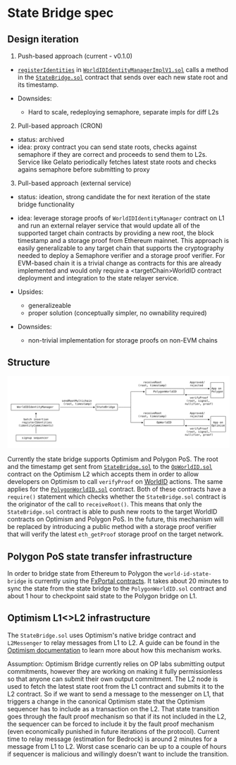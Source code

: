 # State Bridge spec

## Design iteration

1. Push-based approach (current - v0.1.0)

- [`registerIdentities`](https://github.com/worldcoin/world-id-contracts/blob/98f4d6ae959a5a8a3c5ad5b57086e01d999d1b83/src/WorldIDIdentityManagerImplV1.sol#L288-L355)
  in
  [`WorldIDIdentityManagerImplV1.sol`](https://github.com/worldcoin/world-id-contracts/src/WorldIDIdentityManagerImplV1.sol)
  calls a method in the [`StateBridge.sol`](../src/StateBridge.sol) contract that sends over each new state root and its
  timestamp.

- Downsides:
  - Hard to scale, redeploying semaphore, separate impls for diff L2s

2. Pull-based approach (CRON)

- status: archived
- idea: proxy contract you can send state roots, checks against semaphore if they are correct and proceeds to send them
  to L2s. Service like Gelato periodically fetches latest state roots and checks agains semaphore before submitting to
  proxy

3. Pull-based approach (external service)

- status: ideation, strong candidate the for next iteration of the state bridge functionality
- idea: leverage storage proofs of `WorldIDIdentityManager` contract on L1 and run an external relayer service that
  would update all of the supported target chain contracts by providing a new root, the block timestamp and a storage
  proof from Ethereum mainnet. This approach is easily generalizable to any target chain that supports the cryptography
  needed to deploy a Semaphore verifier and a storage proof verifier. For EVM-based chain it is a trivial change as
  contracts for this are already implemented and would only require a \<targetChain\>WorldID contract deployment and
  integration to the state relayer service.

- Upsides:
  - generalizeable
  - proper solution (conceptually simpler, no ownability required)
- Downsides:
  - non-trivial implementation for storage proofs on non-EVM chains

## Structure

![state-bridge.svg](state-bridge.svg)

Currently the state bridge supports Optimism and Polygon PoS. The root and the timestamp get sent from
[`StateBridge.sol`](../src/StateBridge.sol) to the [`OpWorldID.sol`](../src/OpWorldID.sol) contract on the Optimism L2
which accepts them in order to allow developers on Optimism to call `verifyProof` on [WorldID](https://id.worldcoin.org)
actions. The same applies for the [`PolygonWorldID.sol`](../src/PolygonWorldID.sol) contract. Both of these contracts
have a `require()` statement which checks whether the `StateBridge.sol` contract is the originator of the call to
`receiveRoot()`. This means that only the `StateBridge.sol` contract is able to push new roots to the target WorldID
contracts on Optimism and Polygon PoS. In the future, this mechanism will be replaced by introducing a public method
with a storage proof verifier that will verify the latest `eth_getProof` storage proof on the target network.

## Polygon PoS state transfer infrastructure

In order to bridge state from Ethereum to Polygon the `world-id-state-bridge` is currently using the
[FxPortal contracts](https://wiki.polygon.technology/docs/develop/l1-l2-communication/fx-portal/). It takes about 20
minutes to sync the state from the state bridge to the `PolygonWorldID.sol` contract and about 1 hour to checkpoint said
state to the Polygon bridge on L1.

## Optimism L1<>L2 infrastructure

The `StateBridge.sol` uses Optimism's native bridge contract and `L2Messenger` to relay messages from L1 to L2. A guide
can be found in the [Optimism documentation](https://community.optimism.io/docs/developers/bridge/messaging/) to learn
more about how this mechanism works.

Assumption: Optimism Bridge currently relies on OP labs submitting output commitments, however they are working on
making it fully permissionless so that anyone can submit their own output commitment. The L2 node is used to fetch the
latest state root from the L1 contract and submits it to the L2 contract. So if we want to send a message to the
messenger on L1, that triggers a change in the canonical Optimism state that the Optimism sequencer has to include as a
transaction on the L2. That state transition goes through the fault proof mechanism so that if its not included in the
L2, the sequencer can be forced to include it by the fault proof mechanism (even economically punished in future
iterations of the protocol). Current time to relay message (estimation for Bedrock) is around 2 minutes for a message
from L1 to L2. Worst case scenario can be up to a couple of hours if sequencer is malicious and willingly doesn't want
to include the transition.
